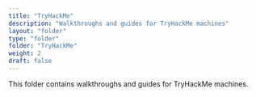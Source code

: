 ```yaml
---
title: "TryHackMe"
description: "Walkthroughs and guides for TryHackMe machines"
layout: "folder"
type: "folder"
folder: "TryHackMe"
weight: 2
draft: false
---
```


This folder contains walkthroughs and guides for TryHackMe machines.
